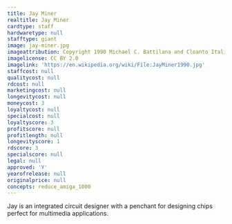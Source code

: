 ```yaml
---
title: Jay Miner
realtitle: Jay Miner
cardtype: staff
hardwaretype: null
stafftype: giant
image: jay-miner.jpg
imageattribution: Copyright 1990 Michael C. Battilana and Cloanto Italia srl
imagelicense: CC BY 2.0
imagelink: 'https://en.wikipedia.org/wiki/File:JayMiner1990.jpg'
staffcost: null
qualitycost: null
rdcost: null
marketingcost: null
longevitycost: null
moneycost: 3
loyaltycost: null
specialcost: null
loyaltyscore: 3
profitscore: null
profitlength: null
longevityscore: 1
rdscore: 3
specialscore: null
legal: null
approved: 'Y'
yearofrelease: null
originalprice: null
concepts: reduce_amiga_1000
---
```


Jay is an integrated circuit designer with a penchant for designing chips perfect for multimedia applications.

